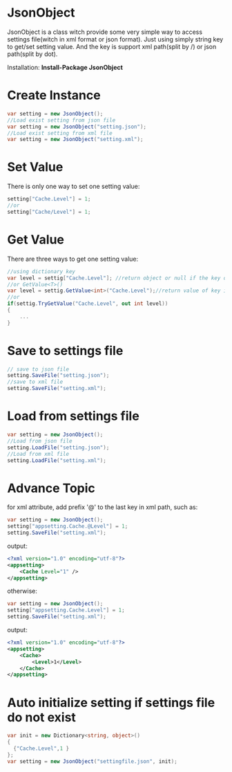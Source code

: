 # JsonObject

JsonObject is a class witch provide some very simple way to access settings file(witch in xml format or json format).
Just using simply string key to get/set setting value. And the key is support xml path(split by /) or json path(split by dot).

Installation:
  **Install-Package JsonObject**

# Create Instance #
``` c#
var setting = new JsonObject();
//Load exist setting from json file
var setting = new JsonObject("setting.json"); 
//Load exist setting from xml file
var setting = new JsonObject("setting.xml"); 
```

# Set Value #
There is only one way to set one setting value:
``` c#
setting["Cache.Level"] = 1; 
//or
setting["Cache/Level"] = 1;
```
# Get Value #
There are three ways to get one setting value:
``` c#
//using dictionary key
var level = settig["Cache.Level"]; //return object or null if the key do not exist
//or GetValue<T>()
var level = settig.GetValue<int>("Cache.Level");//return value of key in specific type of default(T) if the key do not exist
//or
if(settig.TryGetValue("Cache.Level", out int level))
{
	...
}
```
# Save to settings file #
``` c#
// save to json file
setting.SaveFile("setting.json"); 
//save to xml file
setting.SaveFile("setting.xml"); 
```
# Load from settings file #
``` c#
var setting = new JsonObject();
//Load from json file
setting.LoadFile("setting.json"); 
//Load from xml file
setting.LoadFile("setting.xml"); 
```
# Advance Topic #
for xml attribute, add prefix '@' to the last key in xml path, such as:
``` c#
var setting = new JsonObject();
setting["appsetting.Cache.@Level"] = 1; 
setting.SaveFile("setting.xml"); 
```
output:
``` xml
<?xml version="1.0" encoding="utf-8"?>
<appsetting>
	<Cache Level="1" />
</appsetting>
``` 

otherwise:
``` c#
var setting = new JsonObject();
setting["appsetting.Cache.Level"] = 1; 
setting.SaveFile("setting.xml"); 
```
output:
``` xml
<?xml version="1.0" encoding="utf-8"?>
<appsetting>
	<Cache>
		<Level>1</Level>
	</Cache>
</appsetting>
``` 

# Auto initialize setting if settings file do not exist #
``` c#
var init = new Dictionary<string, object>()
{
  {"Cache.Level",1 }
};
var setting = new JsonObject("settingfile.json", init);
```


